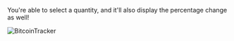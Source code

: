 You're able to select a quantity, and it'll also display the percentage change as well!

![BitcoinTracker](https://github.com/user-attachments/assets/b1e2d095-357d-433d-850f-de66f3db14fc)
